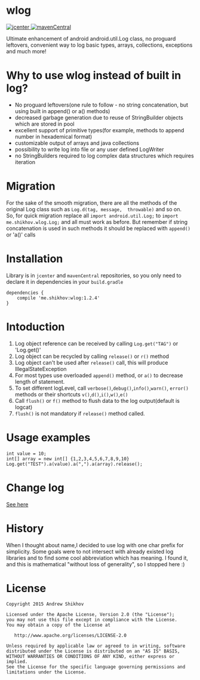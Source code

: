 # wlog
[ ![jcenter](https://api.bintray.com/packages/andrey-shikhov/maven/wlog/images/download.svg) ](https://bintray.com/andrey-shikhov/maven/wlog/_latestVersion)
[ ![mavenCentral](https://maven-badges.herokuapp.com/maven-central/me.shikhov/wlog/badge.png)
](http://search.maven.org/#artifactdetails%7Cme.shikhov%7Cwlog%7C1.2.4%7Caar)

Ultimate enhancement of android android.util.Log class, no proguard leftovers, convenient way to log basic types, arrays, collections, exceptions and much more!

# Why to use wlog instead of built in log?
* No proguard leftovers(one rule to follow - no string concatenation, but using built in append() or a() methods)
* decreased garbage generation due to reuse of StringBuilder objects which are stored in pool
* excellent support of primitive types(for example, methods to append number in hexademical format)
* customizable output of arrays and java collections
* possibility to write log into file or any user defined LogWriter
* no StringBuilders required to log complex data structures which requires iteration
 
# Migration
For the sake of the smooth migration, there are all the methods of the original Log class such as 
`Log.d(tag, message,  throwable)` and so on.<br> So, for quick migration replace all `import android.util.Log;` to `import me.shikhov.wlog.Log;` and all must work as before.
But remember if string concatenation is used in such methods it should be replaced with `append()` or 'a()' calls

# Installation
Library is in `jcenter` and `mavenCentral` repositories, so you only need to declare it in dependencies in your `build.gradle`
```
dependencies {
    compile 'me.shikhov:wlog:1.2.4'
}
```

# Intoduction
1. Log object reference can be received by calling `Log.get("TAG")` or 'Log.get()'
2. Log object can be recycled by calling `release()` or `r()` method
3. Log object can't be used after `release()` call, this will produce IllegalStateException
4. For most types use overloaded `append()` method, or `a()` to decrease length of statement.
5. To set different logLevel, call `verbose()`,`debug()`,`info()`,`warn()`, `error()` methods or their shortcuts `v()`,`d()`,`i()`,`w()`,`e()`
5. Call `flush()` or `f()` method to flush data to the log output(default is logcat)
6. `flush()` is not mandatory if `release()` method called.

# Usage examples
```
int value = 10;
int[] array = new int[] {1,2,3,4,5,6,7,8,9,10}
Log.get("TEST").a(value).a(",").a(array).release();
```
# Change log
[See here](./changelog.md)

# History
When I thought about name,I decided to use log with one char prefix for simplicity.
Some goals were to not intersect with already existed log libraries and to find some cool abbreviation which has meaning.
I found it, and this is mathematical "without loss of generality", so I stopped here :)

# License

    Copyright 2015 Andrew Shikhov

    Licensed under the Apache License, Version 2.0 (the "License");
    you may not use this file except in compliance with the License.
    You may obtain a copy of the License at

       http://www.apache.org/licenses/LICENSE-2.0

    Unless required by applicable law or agreed to in writing, software
    distributed under the License is distributed on an "AS IS" BASIS,
    WITHOUT WARRANTIES OR CONDITIONS OF ANY KIND, either express or implied.
    See the License for the specific language governing permissions and
    limitations under the License.
